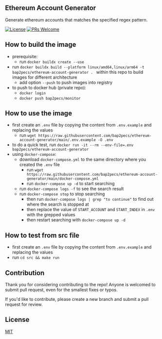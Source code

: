 ## Ethereum Account Generator
Generate ethereum accounts that matches the specified regex pattern.

[![License](http://img.shields.io/badge/license-MIT-blue.svg)](https://raw.githubusercontent.com/bap2pecs/ethereum-account-generator/main/LICENSE)
[![PRs Welcome](https://img.shields.io/badge/PRs-welcome-brightgreen.svg)](https://github.com/bap2pecs/ethereum-account-generator/pulls)

## How to build the image

- prerequisite: 
  - run `docker buildx create --use`
- run `docker buildx build --platform linux/amd64,linux/arm64 -t bap2pecs/ethereum-account-generator . ` within this repo to build images for different architecture
  - add option `--push` to push images into registry
- to push to docker hub (private repo):
  - `docker login`
  - `docker push bap2pecs/monitor`

## How to use the image
- first create an `.env` file by copying the content from `.env.example` and replacing the values
  - run `wget https://raw.githubusercontent.com/bap2pecs/ethereum-account-generator/main/.env.example -O .env`
- to do a quick test, run `docker run -it --rm --env-file=.env bap2pecs/ethereum-account-generator` 
- using `docker-compose`:
  - download `docker-compose.yml` to the same directory where you created the `.env` file
    - run `wget https://raw.githubusercontent.com/bap2pecs/ethereum-account-generator/main/docker-compose.yml`
    - run `docker-compose up -d` to start searching
  - run `docker-compose logs -f` to see the search result
  - run `docker-compose stop` to stop searching
    - then run `docker-compose logs | grep "to continue"` to find out where the search is stopped at
    - then replace the value of `START_ACCOUNT` and `START_INDEX` in `.env` with the grepped values
    - then restart searching with `docker-compose up -d`

## How to test from src file
- first create an `.env` file by copying the content from `.env.example` and replacing the values
- run `cd src && make run`

## Contribution
Thank you for considering contributing to the repo! Anyone is welcomed to submit pull request, even for the smallest fixes or typos.

If you'd like to contribute, please create a new branch and submit a pull request for review.

## License
[MIT](https://raw.githubusercontent.com/bap2pecs/ethereum-account-generator/main/LICENSE)